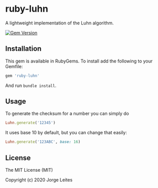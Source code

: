 # ruby-luhn

A lightweight implementation of the Luhn algorithm.

[![Gem Version](https://badge.fury.io/rb/ruby-luhn.svg)](https://badge.fury.io/rb/ruby-luhn)

## Installation

This gem is available in RubyGems. To install add the following to your Gemfile:

```rb
gem 'ruby-luhn'
```

And run `bundle install`.

## Usage

To generate the checksum for a number you can simply do

```rb
Luhn.generate('12345')
```

It uses base 10 by default, but you can change that easily:

```rb
Luhn.generate('123ABC', base: 16)
```

## License

The MIT License (MIT)

Copyright (c) 2020 Jorge Leites
